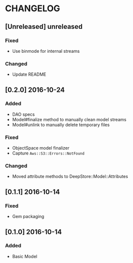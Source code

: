 # CHANGELOG

## [Unreleased] unreleased
### Fixed
- Use binmode for internal streams

### Changed
- Update README

## [0.2.0] 2016-10-24
### Added
- DAO specs
- Model#finalize method to manually clean model streams
- Model#unlink to manually delete temporary files

### Fixed
- ObjectSpace model finalizer
- Capture `Aws::S3::Errors::NotFound`

### Changed
- Moved attribute methods to DeepStore::Model::Attributes

## [0.1.1] 2016-10-14
### Fixed
- Gem packaging

## [0.1.0] 2016-10-14
### Added
- Basic Model
